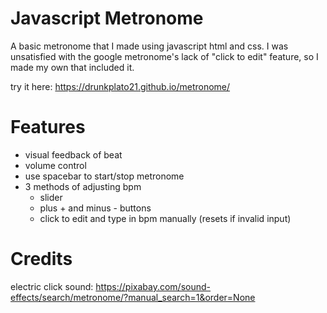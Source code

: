 # Javascript Metronome

A basic metronome that I made using javascript html and css. I was unsatisfied with the google metronome's lack of "click to edit" feature, so I made my own that included it. 

try it here: https://drunkplato21.github.io/metronome/

# Features

- visual feedback of beat
- volume control 
- use spacebar to start/stop metronome
- 3 methods of adjusting bpm
    - slider
    - plus + and minus - buttons
    - click to edit and type in bpm manually (resets if invalid input)


# Credits

electric click sound: https://pixabay.com/sound-effects/search/metronome/?manual_search=1&order=None
